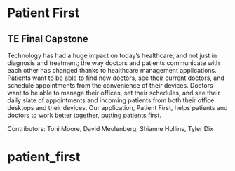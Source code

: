 # Patient First
## TE Final Capstone  
Technology has had a huge impact on today’s healthcare, and not just in diagnosis and treatment; the way doctors and patients communicate with each other has changed thanks to healthcare management applications. Patients want to be able to find new doctors, see their current doctors, and schedule appointments from the convenience of their devices. Doctors want to be able to manage their offices, set their schedules, and see their daily slate of appointments and incoming patients from both their office desktops and their devices. Our application, Patient First, helps patients and doctors to work better together, putting patients first.  

Contributors: Toni Moore, David Meulenberg, Shianne Hollins, Tyler Dix
# patient_first
